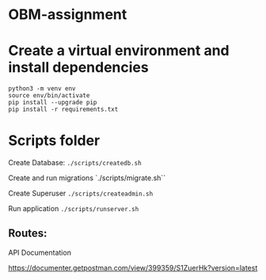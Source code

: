 # OBM-assignment

# Create a virtual environment and install dependencies

```
python3 -m venv env
source env/bin/activate 
pip install --upgrade pip
pip install -r requirements.txt
```

# Scripts folder

Create Database:
`./scripts/createdb.sh`

Create and run migrations
`./scripts/migrate.sh``

Create Superuser
`./scripts/createadmin.sh`

Run application
`./scripts/runserver.sh`



## Routes: 

API Documentation

https://documenter.getpostman.com/view/399359/S1ZuerHk?version=latest



